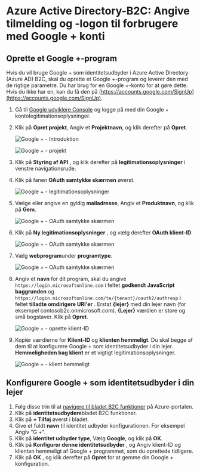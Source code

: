 <properties
    pageTitle="Azure Active Directory-B2C: Google + konfiguration | Microsoft Azure"
    description="Angive tilmelding og -logon til forbrugere med Google + konti i dine programmer, der er sikret af Azure Active Directory B2C."
    services="active-directory-b2c"
    documentationCenter=""
    authors="swkrish"
    manager="mbaldwin"
    editor="bryanla"/>

<tags
    ms.service="active-directory-b2c"
    ms.workload="identity"
    ms.tgt_pltfrm="na"
    ms.devlang="na"
    ms.topic="article"
    ms.date="07/24/2016"
    ms.author="swkrish"/>

# <a name="azure-active-directory-b2c-provide-sign-up-and-sign-in-to-consumers-with-google-accounts"></a>Azure Active Directory-B2C: Angive tilmelding og -logon til forbrugere med Google + konti

## <a name="create-a-google-application"></a>Oprette et Google +-program

Hvis du vil bruge Google + som identitetsudbyder i Azure Active Directory (Azure AD) B2C, skal du oprette et Google +-program og leverer den med de rigtige parametre. Du har brug for en Google +-konto for at gøre dette. Hvis du ikke har en, kan du få den på [https://accounts.google.com/SignUp](https://accounts.google.com/SignUp).

1. Gå til [Google udviklere Console](https://console.developers.google.com/) og logge på med din Google + kontolegitimationsoplysninger.
2. Klik på **Opret projekt**, Angiv et **Projektnavn**, og klik derefter på **Opret**.

    ![Google + - Introduktion](./media/active-directory-b2c-setup-goog-app/google-get-started.png)

    ![Google + - projekt](./media/active-directory-b2c-setup-goog-app/google-new-project.png)

3. Klik på **Styring af API** , og klik derefter på **legitimationsoplysninger** i venstre navigationsrude.
4. Klik på fanen **OAuth samtykke skærmen** øverst.

    ![Google + - legitimationsoplysninger](./media/active-directory-b2c-setup-goog-app/google-add-cred.png)

5. Vælge eller angive en gyldig **mailadresse**, Angiv et **Produktnavn**, og klik på **Gem**.

    ![Google + - OAuth samtykke skærmen](./media/active-directory-b2c-setup-goog-app/google-consent-screen.png)

6. Klik på **Ny legitimationsoplysninger** , og vælg derefter **OAuth klient-ID**.

    ![Google + - OAuth samtykke skærmen](./media/active-directory-b2c-setup-goog-app/google-add-oauth2-client-id.png)

7. Vælg **webprogram**under **programtype**.

    ![Google + - OAuth samtykke skærmen](./media/active-directory-b2c-setup-goog-app/google-web-app.png)

8. Angiv et **navn** for dit program, skal du angive `https://login.microsoftonline.com` i feltet **godkendt JavaScript baggrunden** og `https://login.microsoftonline.com/te/{tenant}/oauth2/authresp` i feltet **tilladte omdirigere URI'er** . Erstat **{lejer}** med din lejer navn (for eksempel contosob2c.onmicrosoft.com). **{Lejer}** værdien er store og små bogstaver. Klik på **Opret**.

    ![Google + - oprette klient-ID](./media/active-directory-b2c-setup-goog-app/google-create-client-id.png)

9. Kopiér værdierne for **Klient-ID** og **klienten hemmeligt**. Du skal begge af dem til at konfigurere Google + som identitetsudbyder i din lejer. **Hemmeligheden bag klient** er et vigtigt legitimationsoplysninger.

    ![Google + - klient hemmeligt](./media/active-directory-b2c-setup-goog-app/google-client-secret.png)

## <a name="configure-google-as-an-identity-provider-in-your-tenant"></a>Konfigurere Google + som identitetsudbyder i din lejer

1. Følg disse trin til at [navigere til bladet B2C funktioner](active-directory-b2c-app-registration.md#navigate-to-the-b2c-features-blade) på Azure-portalen.
2. Klik på **identitetsudbydere**bladet B2C funktioner.
3. Klik på **+ Tilføj** øverst i bladet.
4. Give et fuldt **navn** til identitet udbyder konfigurationen. For eksempel Angiv "G +".
5. Klik på **identitet udbyder type**, Vælg **Google**, og klik på **OK**.
6. Klik på **Konfigurer denne identitetsudbyder** , og Angiv klient-ID og klienten hemmeligt af Google + programmet, som du oprettede tidligere.
7. Klik på **OK** , og klik derefter på **Opret** for at gemme din Google + konfiguration.
